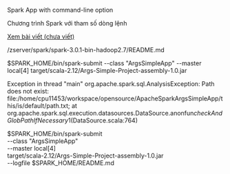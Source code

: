 Spark App with command-line option

Chương trình Spark với tham số dòng lệnh

[Xem bài viết (chưa viết)](https://blog.thaithien.me/)

/zserver/spark/spark-3.0.1-bin-hadoop2.7/README.md


 $SPARK_HOME/bin/spark-submit --class "ArgsSimpleApp" --master local[4]  target/scala-2.12/Args-Simple-Project-assembly-1.0.jar

 Exception in thread "main" org.apache.spark.sql.AnalysisException: Path does not exist: file:/home/cpu11453/workspace/opensource/ApacheSparkArgsSimpleApp/this/is/default/path.txt;
        at org.apache.spark.sql.execution.datasources.DataSource$.$anonfun$checkAndGlobPathIfNecessary$1(DataSource.scala:764)



 $SPARK_HOME/bin/spark-submit \
 --class "ArgsSimpleApp" \
 --master local[4]  \
 target/scala-2.12/Args-Simple-Project-assembly-1.0.jar \
 --logfile $SPARK_HOME/README.md
